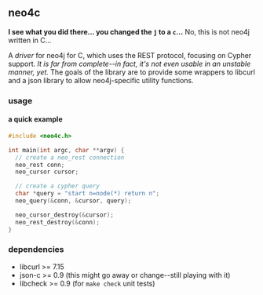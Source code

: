 ## neo4c
**I see what you did there... you changed the `j` to a `c`...** No, this is not neo4j written in C...

A *driver* for neo4j for C, which uses the REST protocol, focusing on Cypher support. *It is far from complete--in fact, 
it's not even usable in an unstable manner, yet.*
The goals of the library are to provide some wrappers to libcurl and a json library to allow neo4j-specific
utility functions.

### usage
#### a quick example
```C
#include <neo4c.h>

int main(int argc, char **argv) {
  // create a neo_rest connection
  neo_rest conn;
  neo_cursor cursor;

  // create a cypher query
  char *query = "start n=node(*) return n";
  neo_query(&conn, &cursor, query);

  neo_cursor_destroy(&cursor);
  neo_rest_destroy(&conn);
}
```

### dependencies
* libcurl >= 7.15
* json-c >= 0.9 (this might go away or change--still playing with it)
* libcheck >= 0.9 (for `make check` unit tests)

